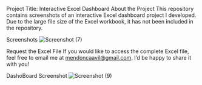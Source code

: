 Project Title: Interactive Excel Dashboard
About the Project
This repository contains screenshots of an interactive Excel dashboard project I developed. Due to the large file size of the Excel workbook, it has not been included in the repository.

Screenshots
![Screenshot (7)](https://github.com/user-attachments/assets/35798c44-0c51-4ebb-b090-e3503de3b6a0)


Request the Excel File
If you would like to access the complete Excel file, feel free to email me at mendoncaavil@gmail.com. I’d be happy to share it with you!

DashoBoard Screenshot
![Screenshot (9)](https://github.com/user-attachments/assets/8437b5bf-cc7c-4ff1-a7a3-190a73bac40b)
